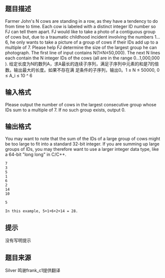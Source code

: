 


## 题目描述
Farmer John's N cows are standing in a row, as they have a tendency to do from time to time. Each cow is labeled with a distinct integer ID number so FJ can tell them apart. FJ would like to take a photo of a contiguous group of cows but, due to a traumatic childhood incident involving the numbers 1…6, he only wants to take a picture of a group of cows if their IDs add up to a multiple of 7.
Please help FJ determine the size of the largest group he can photograph.
The first line of input contains N(1≤N≤50,000). The next N lines each contain the N integer IDs of the cows (all are in the range 0…1,000,000
).
给定长度为N的数列A，求A最长的连续子序列，满足子序列中元素的和是7的倍数。输出最大的长度。如果不存在满
足条件的子序列，输出0。1 ≤ N ≤ 50000, 0 ≤ A_i ≤ 10 ^ 6
## 输入格式
Please output the number of cows in the largest consecutive group whose IDs sum to a multiple of 7. If no such group exists, output 0.
## 输出格式
You may want to note that the sum of the IDs of a large group of cows might be too large to fit into a standard 32-bit integer. If you are summing up large groups of IDs, you may therefore want to use a larger integer data type, like a 64-bit "long long" in C/C++.

```input1
7
3
5
1
6
2
14
10

```

```output1
5

In this example, 5+1+6+2+14 = 28. 
```

## 提示
没有写明提示
## 题目来源
Silver 鸣谢frank_c1提供翻译


